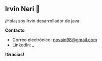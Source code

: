 ## Irvin Neri 👋
¡Hola¡ soy Irvin desarrollador de java.

**Contacto**
* Correo electrónico: novain98@gmail.com
* LinkedIn: _

**!Gracias!**
